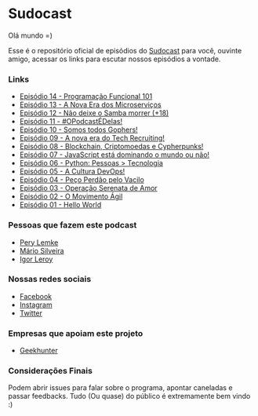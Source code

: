 **Sudocast**
===================

Olá mundo =)

Esse é o repositório oficial de episódios do [Sudocast](http://www.sudocast.com.br) para você, ouvinte amigo, acessar os links para escutar nossos episódios a vontade.

### Links

* [Episódio 14 - Programação Funcional 101](http://www.sudocast.com.br/portfolio-items/ep-0014-programacao-funcional-101/)
* [Episódio 13 - A Nova Era dos Microserviços](http://sudocast.com.br/portfolio-items/ep-0013-a-nova-era-dos-microservicos/)
* [Episódio 12 - Não deixe o Samba morrer (+18)](http://sudocast.com.br/portfolio-items/ep-0012-nao-deixe-o-samba-morrer/)
* [Episódio 11 - #OPodcastÉDelas!](http://sudocast.com.br/portfolio-items/ep-0011-opodcastedelas/)
* [Episódio 10 - Somos todos Gophers!](http://sudocast.com.br/portfolio-items/ep-0010-somos-todos-gophers/)
* [Episódio 09 - A nova era do Tech Recruiting!](http://sudocast.com.br/portfolio-items/ep-0009-techrecruiting/)
* [Episódio 08 - Blockchain, Criptomoedas e Cypherpunks!](http://sudocast.com.br/portfolio-items/ep-0008-blockchain/)
* [Episódio 07 - JavaScript está dominando o mundo ou não!](http://sudocast.com.br/portfolio-items/ep-0007-javascript/)
* [Episódio 06 - Python: Pessoas > Tecnologia](http://sudocast.com.br/portfolio-items/ep-0006-python/)
* [Episódio 05 - A Cultura DevOps!](http://sudocast.com.br/portfolio-items/ep-0005-cultura-devops/)
* [Episódio 04 - Peço Perdão pelo Vacilo](http://sudocast.com.br/portfolio-items/ep-0004-perdao-pelo-vacilo/)
* [Episódio 03 - Operação Serenata de Amor](http://sudocast.com.br/portfolio-items/ep-0003-serenata/)
* [Episódio 02 - O Movimento Ágil](http://sudocast.com.br/portfolio-items/ep-0002-agile/)
* [Episódio 01 - Hello World](http://sudocast.com.br/portfolio-items/ep-0001-hello-world/)

### Pessoas que fazem este podcast

* [Pery Lemke](https://www.github.com/perylemke)
* [Mário Silveira](https://www.github.com/dermarios)
* [Igor Leroy](https://github.com/lerrua)

### Nossas redes sociais

* [Facebook](https://www.facebook.com/1sudocast)
* [Instagram](https://www.instagram.com/sudocast)
* [Twitter](https://www.twitter.com/sudocast)

### Empresas que apoiam este projeto

* [Geekhunter](https://www.geekhunter.com.br/)

### Considerações Finais

Podem abrir issues para falar sobre o programa, apontar caneladas e passar feedbacks. Tudo (Ou quase) do público é extremamente bem vindo :)
